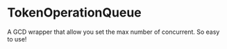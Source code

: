 # TokenOperationQueue
A GCD wrapper that allow you set the max number of concurrent. So easy to use!
